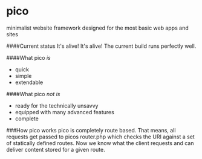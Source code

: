 # pico
minimalist website framework designed for the most basic web apps and sites

####Current status
It's alive! It's alive! The current build runs perfectly well.


####What pico *is*
- quick
- simple
- extendable



####What pico *not is*
- ready for the technically unsavvy
- equipped with many advanced features
- complete


###How pico works
pico is completely route based. That means, all requests get passed to picos router.php which checks the URI against a set of statically defined routes. Now we know what the client requests and can deliver content stored for a given route.
